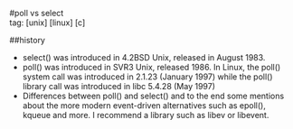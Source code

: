 #poll vs select  
tag: [unix] [linux] [c]

##history
- select() was introduced in 4.2BSD Unix, released in August 1983.
- poll() was introduced in SVR3 Unix, released 1986. In Linux, the poll() system call was introduced in 2.1.23 (January 1997) while the poll() library call was introduced in libc 5.4.28 (May 1997)
- Differences between poll() and select() and to the end some mentions about the more modern event-driven alternatives such as epoll(), kqueue and more. I recommend a library such as libev or libevent.